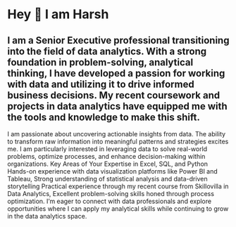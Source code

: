 # Hey 👋 I am Harsh

## I am a Senior Executive professional transitioning into the field of data analytics. With a strong foundation in problem-solving, analytical thinking, I have developed a passion for working with data and utilizing it to drive informed business decisions. My recent coursework and projects in data analytics have equipped me with the tools and knowledge to make this shift.
 I am passionate about uncovering actionable insights from data. The ability to transform raw information into meaningful patterns and strategies excites me. I am particularly interested in leveraging data to solve real-world problems, optimize processes, and enhance decision-making within organizations. Key Areas of Your Expertise in Excel, SQL, and Python Hands-on experience with data visualization platforms like Power BI and Tableau, Strong understanding of statistical analysis and data-driven storytelling Practical experience through my recent course from Skillovilla in Data Analytics, Excellent problem-solving skills honed through process optimization.
I’m eager to connect with data professionals and explore opportunities where I can apply my analytical skills while continuing to grow in the data analytics space. 
